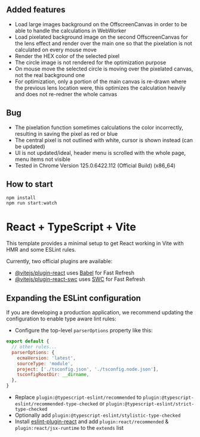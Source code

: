 ## Added features

- Load large images background on the OffscreenCanvas in order to  be able to handle the calculations in WebWorker
- Load pixelated background image on the second OffscreenCanvas for the lens effect and render over the main one so that the pixelation is not calculated on every mouse move
- Render the HEX color of the selected pixel
- The circle image is not rendered for the optimization purpose
- On mouse move the selected circle is moving over the pixelated canvas, not the real background one
- For optimization, only a portion of the main canvas is re-drawn where the previous lens location were, this optimizes the calculation heavily and does not re-redner the whole canvas

## Bug
- The pixelation function sometimes calculations the color incorrectly, resulting in saving the pixel as red or blue
- The central pixel is not outlined with white, cursor is shown instead (can be updated)
- UI is not updated/ideal, header menu is scrolled with the whole page, menu items not visible
- Tested in Chrome Version 125.0.6422.112 (Official Build) (x86_64)


## How to start
```
npm install
npm run start:watch
```


# React + TypeScript + Vite

This template provides a minimal setup to get React working in Vite with HMR and some ESLint rules.

Currently, two official plugins are available:

- [@vitejs/plugin-react](https://github.com/vitejs/vite-plugin-react/blob/main/packages/plugin-react/README.md) uses [Babel](https://babeljs.io/) for Fast Refresh
- [@vitejs/plugin-react-swc](https://github.com/vitejs/vite-plugin-react-swc) uses [SWC](https://swc.rs/) for Fast Refresh

## Expanding the ESLint configuration

If you are developing a production application, we recommend updating the configuration to enable type aware lint rules:

- Configure the top-level `parserOptions` property like this:

```js
export default {
  // other rules...
  parserOptions: {
    ecmaVersion: 'latest',
    sourceType: 'module',
    project: ['./tsconfig.json', './tsconfig.node.json'],
    tsconfigRootDir: __dirname,
  },
}
```

- Replace `plugin:@typescript-eslint/recommended` to `plugin:@typescript-eslint/recommended-type-checked` or `plugin:@typescript-eslint/strict-type-checked`
- Optionally add `plugin:@typescript-eslint/stylistic-type-checked`
- Install [eslint-plugin-react](https://github.com/jsx-eslint/eslint-plugin-react) and add `plugin:react/recommended` & `plugin:react/jsx-runtime` to the `extends` list
